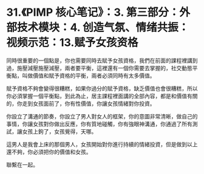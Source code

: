 # 31.《PIMP 核心笔记》：3. 第三部分：外部技术模块：4. 创造气氛、情绪共振：视频示范：13.赋予女孩资格

同時很重要的一個點是，你也需要同時去賦予女孩資格，我們在前面的課程裡講到過，施壓減壓施壓減壓，兩者要平衡，這裡還有一個你需要去掌握的，社交動態平衡點，叫做價值和賦予資格的平衡，兩者必須同時有太多價值。

賦予資格不夠會變得很糟糕，如果你過分的賦予資格，缺乏價值也會很糟糕，所以你必須掌握一個平衡點，到此為止，居主課程裡面講的全部內容，都是和價值有關的，你走到女孩面前了，你有性價值，你讓女孩情緒對你投資。

你設立了溝通的節奏，你設立了男人對女人的框架，你的意圖非常清晰，做自己的事情，你讓女孩對你做出反應，你有質地碰觸，你有強眼神溝通，你通過了所有測試，讓女孩上鉤了，女孩覺得，天哪。

這男人是我會上床的那個男人，女孩開始對你進行持續的情緒投資，但是做到以上還不夠，你必須把你的價值和女孩。

聯繫在一起。